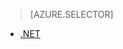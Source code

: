 
<!-- not suitable for Mooncake -->

> [AZURE.SELECTOR]
- [.NET](/documentation/articles/media-services-encode-with-premium-workflow)
